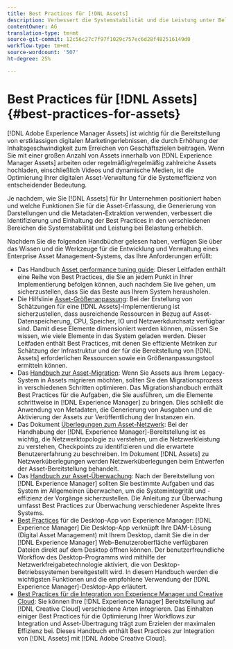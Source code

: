 ```yaml
---
title: Best Practices für [!DNL Assets]
description: Verbessert die Systemstabilität und die Leistung unter Belastung durch Ermittlung und Einhaltung der Best Practices, die von der Bereitstellung und Konfiguration abhängen.
contentOwner: AG
translation-type: tm+mt
source-git-commit: 12c56c27c7f97f1029c757ec6d28f482516149d0
workflow-type: tm+mt
source-wordcount: '507'
ht-degree: 25%

---
```



# Best Practices für [!DNL Assets] {#best-practices-for-assets}

[!DNL Adobe Experience Manager Assets] ist wichtig für die Bereitstellung von erstklassigen digitalen Marketingerlebnissen, die durch Erhöhung der Inhaltsgeschwindigkeit zum Erreichen von Geschäftszielen beitragen. Wenn Sie mit einer großen Anzahl von Assets innerhalb von [!DNL Experience Manager Assets] arbeiten oder regelmäßig/regelmäßig zahlreiche Assets hochladen, einschließlich Videos und dynamische Medien, ist die Optimierung Ihrer digitalen Asset-Verwaltung für die Systemeffizienz von entscheidender Bedeutung.

Je nachdem, wie Sie [!DNL Assets] für Ihr Unternehmen positioniert haben und welche Funktionen Sie für die Asset-Erfassung, die Generierung von Darstellungen und die Metadaten-Extraktion verwenden, verbessert die Identifizierung und Einhaltung der Best Practices in den verschiedenen Bereichen die Systemstabilität und Leistung bei Belastung erheblich.

Nachdem Sie die folgenden Handbücher gelesen haben, verfügen Sie über das Wissen und die Werkzeuge für die Entwicklung und Verwaltung eines Enterprise Asset Management-Systems, das Ihre Anforderungen erfüllt:

* Das Handbuch [Asset performance tuning guide](/help/assets/performance-tuning-guidelines.md): Dieser Leitfaden enthält eine Reihe von Best Practices, die Sie an jedem Punkt in Ihrer Implementierung befolgen können, auch nachdem Sie live gehen, um sicherzustellen, dass Sie das Beste aus Ihrem System herausholen.
* Die Hilfslinie [Asset-Größenanpassung](/help/assets/assets-sizing-guide.md): Bei der Erstellung von Schätzungen für eine [!DNL Assets]-Implementierung ist sicherzustellen, dass ausreichende Ressourcen in Bezug auf Asset-Datenspeicherung, CPU, Speicher, IO und Netzwerkdurchsatz verfügbar sind. Damit diese Elemente dimensioniert werden können, müssen Sie wissen, wie viele Elemente in das System geladen werden. Dieser Leitfaden enthält Best Practices, mit denen Sie effiziente Metriken zur Schätzung der Infrastruktur und der für die Bereitstellung von [!DNL Assets] erforderlichen Ressourcen sowie ein Größenanpassungstool ermitteln können.
* Das [Handbuch zur Asset-Migration](/help/assets/assets-migration-guide.md): Wenn Sie Assets aus Ihrem Legacy-System in Assets migrieren möchten, sollten Sie den Migrationsprozess in verschiedenen Schritten optimieren. Das Migrationshandbuch enthält Best Practices für die Aufgaben, die Sie ausführen, um die Elemente schrittweise in [!DNL Experience Manager] zu bringen. Dies schließt die Anwendung von Metadaten, die Generierung von Ausgaben und die Aktivierung der Assets zur Veröffentlichung der Instanzen ein.
* Das Dokument [Überlegungen zum Asset-Netzwerk](/help/assets/assets-network-considerations.md): Bei der Handhabung der [!DNL Experience Manager]-Bereitstellung ist es wichtig, die Netzwerktopologie zu verstehen, um die Netzwerkleistung zu verstehen, Checkpoints zu identifizieren und die erwartete Benutzererfahrung zu beschreiben. Im Dokument [!DNL Assets] zu Netzwerküberlegungen werden Netzwerküberlegungen beim Entwerfen der Asset-Bereitstellung behandelt.
* Das [Handbuch zur Asset-Überwachung](/help/assets/assets-monitoring-best-practices.md): Nach der Bereitstellung von [!DNL Experience Manager] sollten Sie bestimmte Aufgaben und das System im Allgemeinen überwachen, um die Systemintegrität und -effizienz der Vorgänge sicherzustellen. Die Anleitung zur Überwachung umfasst Best Practices zur Überwachung verschiedener Aspekte Ihres Systems.
* [Best Practices](https://experienceleague.adobe.com/docs/experience-manager-desktop-app/using/introduction.html?lang=de) für die Desktop-App von Experience Manager:  [!DNL Experience Manager] Die Desktop-App verknüpft Ihre DAM-Lösung (Digital Asset Management) mit Ihrem Desktop, damit Sie die in der  [!DNL Experience Manager] Web-Benutzeroberfläche verfügbaren Dateien direkt auf dem Desktop öffnen können. Der benutzerfreundliche Workflow des Desktop-Programms wird mithilfe der Netzwerkfreigabetechnologie aktiviert, die von Desktop-Betriebssystemen bereitgestellt wird. In diesem Handbuch werden die wichtigsten Funktionen und die empfohlene Verwendung der [!DNL Experience Manager]-Desktop-App erläutert.
* [Best Practices für die Integration von Experience Manager und Creative Cloud](/help/assets/aem-cc-integration-best-practices.md): Sie können Ihre  [!DNL Experience Manager] Bereitstellung auf  [!DNL Creative Cloud] verschiedene Arten integrieren. Das Einhalten einiger Best Practices für die Optimierung Ihrer Workflows zur Integration und Asset-Übertragung trägt zum Erzielen der maximalen Effizienz bei. Dieses Handbuch enthält Best Practices zur Integration von [!DNL Assets] mit [!DNL Adobe Creative Cloud].
